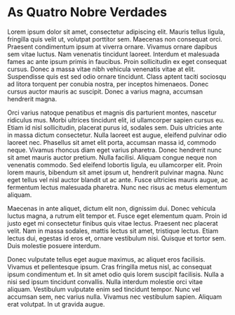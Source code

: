 # As Quatro Nobre Verdades

Lorem ipsum dolor sit amet, consectetur adipiscing elit. Mauris tellus ligula, fringilla quis velit ut, volutpat porttitor sem. Maecenas non consequat orci. Praesent condimentum ipsum at viverra ornare. Vivamus ornare dapibus sem vitae luctus. Nam venenatis tincidunt laoreet. Interdum et malesuada fames ac ante ipsum primis in faucibus. Proin sollicitudin ex eget consequat cursus. Donec a massa vitae nibh vehicula venenatis vitae at elit. Suspendisse quis est sed odio ornare tincidunt. Class aptent taciti sociosqu ad litora torquent per conubia nostra, per inceptos himenaeos. Donec cursus auctor mauris ac suscipit. Donec a varius magna, accumsan hendrerit magna.

Orci varius natoque penatibus et magnis dis parturient montes, nascetur ridiculus mus. Morbi ultrices tincidunt elit, id ullamcorper sapien cursus eu. Etiam id nisl sollicitudin, placerat purus id, sodales sem. Duis ultricies ante in massa dictum consectetur. Nulla laoreet est augue, eleifend pulvinar odio laoreet nec. Phasellus sit amet elit porta, accumsan massa id, commodo neque. Vivamus rhoncus diam eget varius pharetra. Donec hendrerit nunc sit amet mauris auctor pretium. Nulla facilisi. Aliquam congue neque non venenatis commodo. Sed eleifend lobortis ligula, eu ullamcorper elit. Proin lorem mauris, bibendum sit amet ipsum ut, hendrerit pulvinar magna. Nunc eget tellus vel nisl auctor blandit ut ac ante. Fusce ultricies mauris augue, ac fermentum lectus malesuada pharetra. Nunc nec risus ac metus elementum aliquam.

Maecenas in ante aliquet, dictum elit non, dignissim dui. Donec vehicula luctus magna, a rutrum elit tempor et. Fusce eget elementum quam. Proin id justo eget mi consectetur finibus quis vitae lectus. Praesent nec placerat velit. Nam in massa sodales, mattis lectus sit amet, tristique lectus. Etiam lectus dui, egestas id eros et, ornare vestibulum nisi. Quisque et tortor sem. Duis molestie posuere interdum.

Donec vulputate tellus eget augue maximus, ac aliquet eros facilisis. Vivamus et pellentesque ipsum. Cras fringilla metus nisl, ac consequat ipsum condimentum et. In sit amet odio quis lorem suscipit facilisis. Nulla a nisi sed ipsum tincidunt convallis. Nulla interdum molestie orci vitae aliquam. Vestibulum vulputate enim sed tincidunt tempor. Nunc vel accumsan sem, nec varius nulla. Vivamus nec vestibulum sapien. Aliquam erat volutpat. In ut gravida augue.